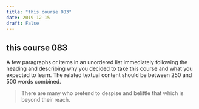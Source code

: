 ```yaml
---
title: "this course 083"
date: 2019-12-15
draft: False
---
```


## this course 083
A few paragraphs or items in an unordered list immediately following the heading and describing why you decided to take this course and what you expected to learn. The related textual content should be between 250 and 500 words combined.

> There are many who pretend to despise and belittle that which is beyond their reach.
